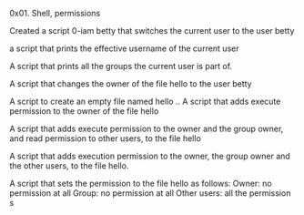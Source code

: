 0x01. Shell, permissions

Created a script 0-iam betty that switches the current user to the user betty

a script that prints the effective username of the current user

A script that prints all the groups the current user is part of.

A script that changes the owner of the file hello to the user betty

A script to create an empty file named hello
..
A script that adds execute permission to the owner of the file hello

A script that adds execute permission to the owner and the group owner, and read permission to other users, to the file hello

A script that adds execution permission to the owner, the group owner and the other users, to the file hello.

A script that sets the permission to the file hello as follows:
Owner: no permission at all
Group: no permission at all
Other users: all the permission s 
